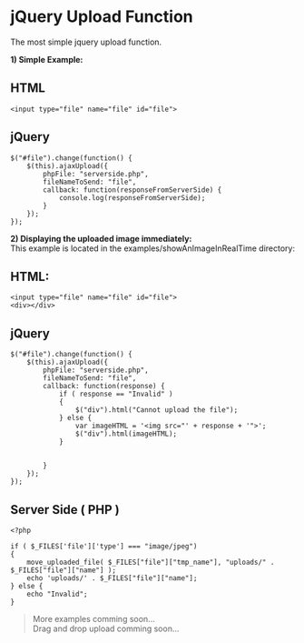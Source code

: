 jQuery Upload Function
======================

The most simple jquery upload function.

**1) Simple Example:** 

HTML  
----
    <input type="file" name="file" id="file">

jQuery
------

	$("#file").change(function() {
		$(this).ajaxUpload({
			phpFile: "serverside.php",
			fileNameToSend: "file",
			callback: function(responseFromServerSide) {
				console.log(responseFromServerSide);
			}
		});
	});
	
**2) Displaying the uploaded image immediately:**  
This example is located in the examples/showAnImageInRealTime directory:  

HTML:  
----
    <input type="file" name="file" id="file">
    <div></div>
jQuery
------

	$("#file").change(function() {
		$(this).ajaxUpload({
			phpFile: "serverside.php",
			fileNameToSend: "file",
			callback: function(response) {
				if ( response == "Invalid" )
				{
					$("div").html("Cannot upload the file");
				} else {
					var imageHTML = '<img src="' + response + '">';
					$("div").html(imageHTML);
				}


			}
		});
	});

Server Side ( PHP )
-------------------

    <?php
    
    if ( $_FILES['file']['type'] === "image/jpeg")
    {
    	move_uploaded_file( $_FILES["file"]["tmp_name"], "uploads/" . $_FILES["file"]["name"] );
    	echo 'uploads/' . $_FILES["file"]["name"];
    } else {
    	echo "Invalid";
    }


>More examples comming soon...	
>Drag and drop upload comming soon...
